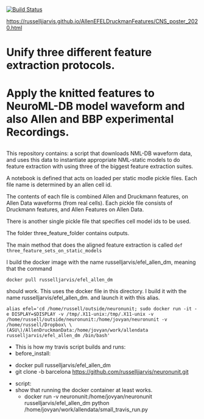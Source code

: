 [![Build Status](https://travis-ci.org/russelljjarvis/AllenEFELDruckmanData.png)](https://travis-ci.org/russelljjarvis/AllenEFELDruckmanData)

https://russelljjarvis.github.io/AllenEFELDruckmanFeatures/CNS_poster_2020.html
##
# Unify three different feature extraction protocols.
# Apply the knitted features to NeuroML-DB model waveform and also Allen and BBP experimental Recordings.
##

This repository contains:
a script that downloads NML-DB waveform data, and uses this data to instantiate appropriate NML-static models to do feature extraction with using three of the biggest feature extraction suites.

A notebook is defined that acts on loaded per static modle pickle files.
Each file name is determined by an allen cell id.

The contents of each file is combined Allen and Druckmann features, on Allen Data waveforms (from real cells).
Each pickle file consists of Druckmann features, and Allen Features on Allen Data.

There is another single pickle file that specifies cell model ids to be used.

The folder three_feature_folder contains outputs.


The main method that does the aligned feature extraction is called
```def three_feature_sets_on_static_models```

 I build the docker image with the name russelljarvis/efel_allen_dm, meaning that the command
 ```
 docker pull russelljarvis/efel_allen_dm 
 ```
 should work. This uses the docker file in this directory.
I build it with the name russelljarvis/efel_allen_dm.
 and launch it with this alias.
```
alias efel='cd /home/russell/outside/neuronunit; sudo docker run -it -e DISPLAY=$DISPLAY -v /tmp/.X11-unix:/tmp/.X11-unix -v /home/russell/outside/neuronunit:/home/jovyan/neuronunit -v /home/russell/Dropbox\ \(ASU\)/AllenDruckmanData:/home/jovyan/work/allendata russelljarvis/efel_allen_dm /bin/bash'
```


* This is how my travis script builds and runs:
* before_install:
 - docker pull russelljarvis/efel_allen_dm
 - git clone -b barcelona https://github.com/russelljjarvis/neuronunit.git

* script:
* show that running the docker container at least works.
  - docker run -v neuronunit:/home/jovyan/neuronunit russelljarvis/efel_allen_dm python /home/jovyan/work/allendata/small_travis_run.py
